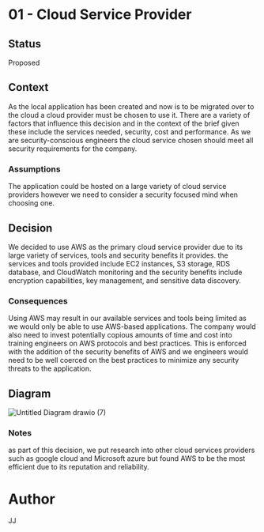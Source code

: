 # 01 - Cloud Service Provider 

## Status
Proposed

## Context
As the local application has been created and now is to be migrated over to the cloud a cloud provider must be chosen to use it. There are a variety of factors that influence this decision and in the context of the brief given these include the services needed, security, cost and performance. As we are security-conscious engineers the cloud service chosen should meet all security requirements for the company.

### Assumptions
The application could be hosted on a large variety of cloud service providers however we need to consider a security focused mind when choosing one.

## Decision
We decided to use AWS as the primary cloud service provider due to its large variety of services, tools and security benefits it provides. the services and tools provided include EC2 instances, S3 storage, RDS database, and CloudWatch monitoring and the security benefits include encryption capabilities, key management, and sensitive data discovery.

### Consequences
Using AWS may result in our available services and tools being limited as we would only be able to use AWS-based applications. The company would also need to invest potentially copious amounts of time and cost into training engineers on AWS protocols and best practices. This is enforced with the addition of the security benefits of AWS and we engineers would need to be well coerced on the best practices to minimize any security threats to the application.

## Diagram
![Untitled Diagram drawio (7)](https://user-images.githubusercontent.com/118286503/232552744-0fa852ed-1cd1-4e56-bd12-ba81b282db04.png)

### Notes
as part of this decision, we put research into other cloud services providers such as google cloud and Microsoft azure but found AWS to be the most efficient due to its reputation and reliability. 

# Author 
JJ 
